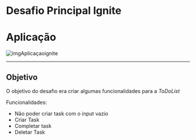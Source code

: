 # Desafio Principal Ignite

# Aplicação
![imgAplicaçaoignite](https://user-images.githubusercontent.com/73259242/125213760-11630b80-e28a-11eb-827e-50651350a57f.jpg)

<hr>

## Objetivo

O objetivo do desafio era criar algumas funcionalidades para a <i>ToDoList</i>

Funcionalidades:

- Não poder criar task com o input vazio
- Criar Task
- Completar task
- Deletar Task
